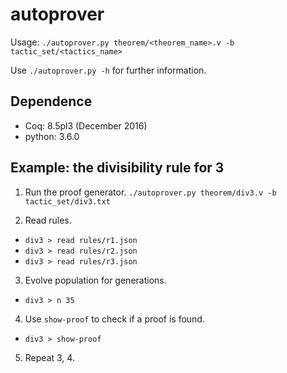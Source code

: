 # autoprover
Usage: `./autoprover.py theorem/<theorem_name>.v -b tactic_set/<tactics_name>`

Use `./autoprover.py -h` for further information.

## Dependence
* Coq: 8.5pl3 (December 2016)
* python: 3.6.0

## Example: the divisibility rule for 3

1. Run the proof generator.
`./autoprover.py theorem/div3.v -b tactic_set/div3.txt`

2. Read rules.

  * `div3 > read rules/r1.json`
  * `div3 > read rules/r2.json`
  * `div3 > read rules/r3.json`

3. Evolve population for generations.

  * `div3 > n 35`

4. Use `show-proof` to check if a proof is found.

  * `div3 > show-proof`

5. Repeat 3, 4.
